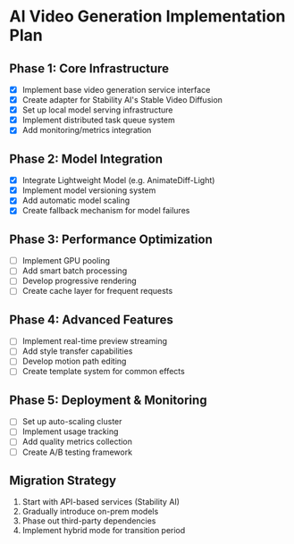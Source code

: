 # AI Video Generation Implementation Plan

## Phase 1: Core Infrastructure
- [x] Implement base video generation service interface
- [x] Create adapter for Stability AI's Stable Video Diffusion
- [x] Set up local model serving infrastructure
- [x] Implement distributed task queue system
- [x] Add monitoring/metrics integration

## Phase 2: Model Integration
- [x] Integrate Lightweight Model (e.g. AnimateDiff-Light)
- [x] Implement model versioning system
- [x] Add automatic model scaling
- [x] Create fallback mechanism for model failures

## Phase 3: Performance Optimization
- [ ] Implement GPU pooling
- [ ] Add smart batch processing
- [ ] Develop progressive rendering
- [ ] Create cache layer for frequent requests

## Phase 4: Advanced Features
- [ ] Implement real-time preview streaming
- [ ] Add style transfer capabilities
- [ ] Develop motion path editing
- [ ] Create template system for common effects

## Phase 5: Deployment & Monitoring
- [ ] Set up auto-scaling cluster
- [ ] Implement usage tracking
- [ ] Add quality metrics collection
- [ ] Create A/B testing framework

## Migration Strategy
1. Start with API-based services (Stability AI)
2. Gradually introduce on-prem models
3. Phase out third-party dependencies
4. Implement hybrid mode for transition period 